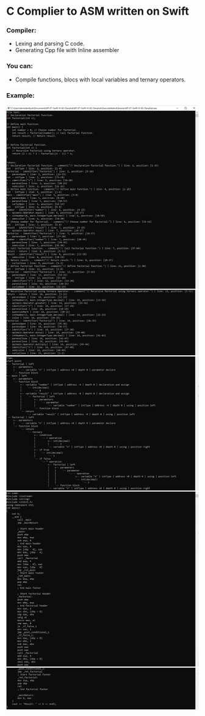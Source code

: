 
#  **C Complier to ASM written on Swift**

### Compiler:

- Lexing and parsing C code.
- Generating Cpp file with Inline assembler

### You can:

- Compile functions, blocs with local variables and ternary operators. 

### Example:

![1](images/1.png)
![2](images/2.png)
![3](images/3.png)
![4](images/4.png)
![5](images/5.png)
